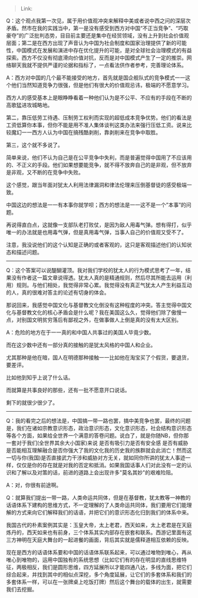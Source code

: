 > Link: 

Q：这个观点我第一次见，属于用价值观冲突来解释中美或者说中西之问的深层次矛盾。然市在我的实践当中，第一是没有感受到西方对中国“不正当竞争”、“巧取豪夺”的广泛批判态势，目目前主要还是集中在经贸领域，没有上升到社会价值观层面；第二是在西方出现了声音认为中国为社会制度和国家治理提供了新的可能性，中国模式在发展和演进中存在优化提升的可能，是对全球社会治理模式的有益探索。西方不仅没有彻底滑向价值对抗，反而是对中国模式产生了一定的推崇。网络聊天我就不提供严谨的论据和指标了，一点看法供作者参考，完善理论体系。

A：西方对中国的几个最不能接受的地方，首先就是国企舰队式的竞争模式一一这个他们当然知道竞争力很强，但是他们有很大的价值观忌讳，极端的不愿意学习。

西方人的感受基本上是眼睁睁看着一种他们认为是不公平、不应有的手段在不断的高歌猛进攻城略地。

第二，靠压低劳工待遇、压制劳工权利而实现的超低成本竞争优势。他们的看法是工资低算你本事，但你不能是用不准人集体谈判这类办法来强行压低工资。说来比较魔幻一一西方人认为中国在搞残酷剥削，靠剥削来在竞争中取胜。

第三，这个就不多说了。

简单来说，他们不认为自己是在公平竞争中失利，而是普遍觉得中国用了不应该用的、不正义的手段。他们如果想要能竞争，就不得不放奔自己的是非观，但不放弃是非观，又不断的在竞争中失败。

这个感觉，跟当年面对犹太人利用法律漏洞和律法伦理来压倒基督徒的感受极端一致。

中国这边的想法是一一有本事你就学呗；西方的想法是一一这不是一个”本事”的问题。

再说得直白点，这就像一支部队老打败仗，是因为敌人用毒气弹。想有得打，似乎唯一的办法就是也用毒气弹，但是真用毒气弹，当事人自己的价值观又受不了。

注意，我没说他们的这个认知是正确的或者客观的，这只是客观描述他们的认知状态和描述问题。

---

Q：这个答案可以说醍醐灌顶。我对我们学校的犹太人的行为模式思考了一年，结果没有作者这一篇文章说得透。犹太人真的是精通规则，然后尽其所能去运用（利用）规则。与他们相处，我觉得非常心累。我觉得没有真正气犹太人产生利益互动的人，真的很难对答主的论述有切身的体会。

那说回来，我感觉中国文化与基督教文化倒没有这种程度的冲突。答主觉得中国文化与基督教文化的核心矛盾会是什么呢？我在美国这么久，觉得他们除了傲慢一点，对别国文明贫穷落后有鄙视之外，在做事做人上倒是真的没有太大区别。

A：危险的地方在于一一真的和中国人共事过的美国人毕竟少数。

而在这少数中还有一部分真的接触的是犹太风格的中国人和企业。

尤其那种是他在暗，国人在明德那种接触一一比如他在淘宝买了个假货，要退货，要差评。

比如他到知乎上说了什么话。

而就算是共事良好的那些，还有一批不愿意开口说话。

剩下的就很少很少了。

---

Q：我的看完之后的想法是，中国搞一带一路也罢，搞中美竞争也罢，最终的问题是，我们在诸如宗教意识形态，政治意识形态，文化意识形态，社会结构意识形态等各个方面，如果给全世界一个满意的答卷问题。说白了，就是你随NB，但你那一套对于我们(全世界其余大小国家)来说 是否有吸引力是否有安全感 是否有威胁 是否能相互理解融合是否你强大了我的文化我的历史我的族群就会此消亡！然而这一切与你(我国)是否直接武力干涉和威胁对方无关，就如同你所讲的犹太人事迹一样，仅仅是你的存在就是对我的否定和抵消。如果我国话事人们对此没有一定的认识和了解以及对策的话，前进的道路上会出现许多"莫名其妙"的艰难险阻。

A：对，你很有前途啊。

Q：就算我们提出一带一路，人类命运共同体，但是在基督教，犹太教等一神教的话语体系下建构的思维方式，不一定理解的了人类命运共同体，我们要用它们能理解的方式来向它们解释我们的话语，并把它们的意识形态化归到我们的体系中来。

我国古代的朴素案例其实是：玉皇大帝，太上老君，西天如来，太上老君是在天庭炼丹的，西天如来也有前身，三个体系其实内部存在嵌套和联系。西游记里面有这三方神明在天庭大舞台的一起进餐的画面，背后其实就是儒释道相互依赖的反映。

现在是西方的话语体系要和中国的话语体系联系起来，可以通过唯物到唯心，再从唯心到唯物的，运用中国独有的系统思想（比如它们有的存在明显的直线思维特征，两极相反，我们是圆形思维，四方延展所以才能四通八达，多线为面，把它们综合起来，并找到其中的相似点深挖，多个角度延展，让它们的多套体系和我们的多套体系一样，可以在一张牌桌上吃饭打牌）然后这个舞台的载体的出生，就需要我们去挖掘。